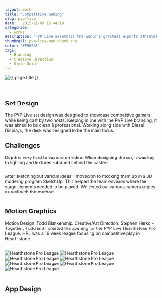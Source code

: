 ```yaml
---
layout: work
title: "Competitive Gaming"
slug: pvp-live
date:   2015-11-09 15:44:10
categories:
  - works
description: "PVP Live assembles the world’s greatest esports athletes and provides them with a platform to perform at the highest pinnacles of competitive gaming. Polished productions offer the excitement and entertainment of gaming bridged with the intensity and history-making of traditional sports."
thumbnail: pvp-live-new-thumb.png
color: "#E90633"
tags:
  - Branding
  - Creative Direction
  - Style Guide
---
```


<!-- banner -->
<img src="img/work/pvp-live/pvplive-banner.png" alt="{{ page.title }}">

<!-- branding -->
<div class="container">
  <div class="grid col-6 col-1-at-M push-down-XXL">
    <div>
      <img src="/img/work/pvp-live/pvp-live-branding-2.jpg" alt="">
    </div>
    <div>
      <img src="/img/work/pvp-live/pvp-live-branding-1.jpg" alt="">
    </div>
  </div>
</div>

<!-- branding -->
<div class="container">
  <div class="grid col-6 col-1-at-M">
    <div>
      <img src="/img/work/pvp-live/pvp-live-branding-5.jpg" alt="">
    </div>
    <div>
      <img src="/img/work/pvp-live/pvp-live-branding-6.jpg" alt="">
    </div>
  </div>
</div>

<br>
<br>

<!-- set design -->
<div class="container push-down-XXL">
  <h2 class="display">Set Design</h2>
  <div class="grid col-6">
    <div>
      <p>The PVP Live set design was designed to showcase competitive gamers while being cast by two hosts. Keeping in line with the PVP Live branding, it was aimed to be clean & professional. Working along side with Diesel Displays, the desk was designed to be the main focus.</p>
    </div>
    <div>
      <h2>Challenges</h2>
      <p>Depth is very hard to capture on video. When designing the set, it was key to lighting and textures subdued behind the casters.</p>
    </div>
  </div>
</div>

<div class="container push-down-XXL">
  <img src="/img/work/pvp-live-set/hpl-1.jpg" alt="">
</div>

<!-- set design sketches -->
<div class="container push-down-XXL">
  <div class="grid col-3-3">
    <div>
      <img src="/img/work/pvp-live-set/hpl-11.jpg" alt="">
    </div>
    <div>
      <img src="/img/work/pvp-live-set/hpl-12.jpg" alt="">
    </div>
  </div>
</div>

<!-- model renders -->
<div class="container">
  <div class="grid col-8-4">
    <div>
      <p>After sketching out various ideas. I moved on to mocking them up in a 3D modeling program SketchUp. This helped the team envision where the stage elements needed to be placed. We tested out various camera angles as well with this method.</p>
    </div>
  </div>
  <div class="grid col-6">
    <div>
      <img src="/img/work/pvp-live/model-1.png" alt="">
    </div>
    <div>
      <img src="/img/work/pvp-live/model-2.png" alt="">
    </div>
    <div>
      <img src="/img/work/pvp-live/model-3.png" alt="">
    </div>
    <div>
      <img src="/img/work/pvp-live/model-5.png" alt="">
    </div>
  </div>
</div>

<div class="container push-down-XXL">
  <div class="grid">
    <img src="/img/work/pvp-live-set/hpl-3.jpg" alt="">
  </div>
</div>

<!-- motion graphics -->
<div class="container">
  <div class="grid col-8-4">
    <div>
      <h2 class="display">Motion Graphics</h2>
      <p>Motion Design: Todd Blankenship. Creative/Art Direction: Stephen Herko - Together, Todd and I created the opening for the PVP Live Hearthstone Pro League. HPL was a 16 week league focusing on competitive play in Hearthstone.</p>
    </div>
  </div>
  <div class="grid col-6">
    <img src="/img/work/network-reel/network-reel-1.jpg" alt="">
    <img src="/img/work/network-reel/network-reel-2.jpg" alt="">
    <img src="/img/work/network-reel/network-reel-3.jpg" alt="">
    <img src="/img/work/network-reel/network-reel-4.jpg" alt="">
    <img src="/img/work/network-reel/network-reel-5.jpg" alt="">
    <img src="/img/work/pvp-live/network-reel-6.jpg" alt="">
  </div>
</div>

<div class="container">
  <div class="grid">
    <img src="/img/work/pvp-live-set/hpl-1.jpg" alt="Hearthstone Pro League">
    <img src="/img/work/pvp-live-set/hpl-3.jpg" alt="Hearthstone Pro League">
    <img src="/img/work/pvp-live-set/hpl-5.jpg" alt="Hearthstone Pro League">
    <img src="/img/work/pvp-live-set/hpl-6.jpg" alt="Hearthstone Pro League">
    <img src="/img/work/pvp-live-set/hpl-8.jpg" alt="Hearthstone Pro League">
    <img src="/img/work/pvp-live-set/hpl-9.jpg" alt="Hearthstone Pro League">
    <img src="/img/work/pvp-live-set/hpl-10.jpg" alt="Hearthstone Pro League">
  </div>
</div>

<br>

<!-- app design -->
<div class="container push-down-XXL">
  <div class="grid col-8-4">
    <div>
      <h2 class="display">App Design</h2>
    </div>
    <div></div>
  </div>
</div>

<div class="container push-down-XXL">
  <img src="/img/work/pvp-live-app/pvp-live-app.jpg" alt="">
</div>

<div class="container">
  <div class="grid col-6 col-1-at-M push-down-XXL">
    <div>
      <img src="/img/work/pvp-live-app/1.jpg" alt="">
    </div>
    <div>
      <img src="/img/work/pvp-live-app/2.jpg" alt="">
    </div>
  </div>

  <div class="grid col-6 col-1-at-M push-down-XXL">
    <div>
      <img src="/img/work/pvp-live-app/3.jpg" alt="">
    </div>
    <div>
      <img src="/img/work/pvp-live-app/4.jpg" alt="">
    </div>
  </div>
</div>
